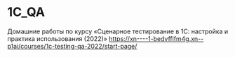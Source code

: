 # 1C_QA
Домашние работы по курсу «Сценарное тестирование в 1С: настройка и практика использования (2022)»
https://xn----1-bedvffifm4g.xn--p1ai/courses/1c-testing-qa-2022/start-page/
